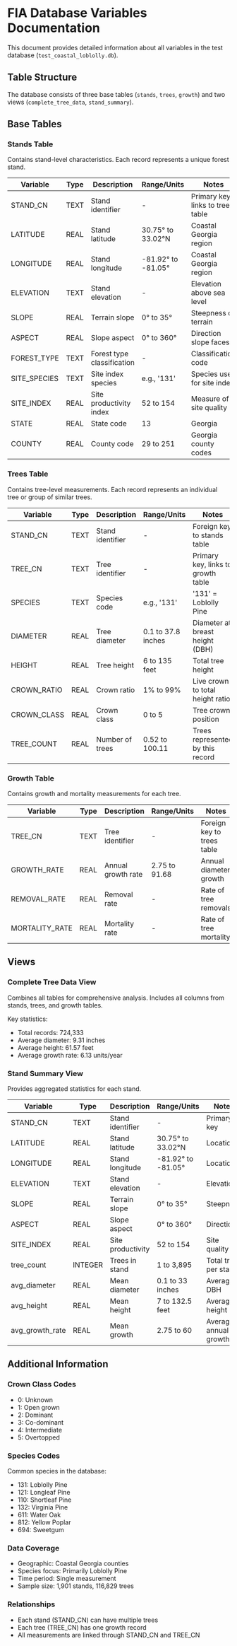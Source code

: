 # FIA Database Variables Documentation

This document provides detailed information about all variables in the test database (`test_coastal_loblolly.db`).

## Table Structure

The database consists of three base tables (`stands`, `trees`, `growth`) and two views (`complete_tree_data`, `stand_summary`).

## Base Tables

### Stands Table

Contains stand-level characteristics. Each record represents a unique forest stand.

| Variable | Type | Description | Range/Units | Notes |
|----------|------|-------------|-------------|--------|
| STAND_CN | TEXT | Stand identifier | - | Primary key, links to trees table |
| LATITUDE | REAL | Stand latitude | 30.75° to 33.02°N | Coastal Georgia region |
| LONGITUDE | REAL | Stand longitude | -81.92° to -81.05° | Coastal Georgia region |
| ELEVATION | TEXT | Stand elevation | - | Elevation above sea level |
| SLOPE | REAL | Terrain slope | 0° to 35° | Steepness of terrain |
| ASPECT | REAL | Slope aspect | 0° to 360° | Direction slope faces |
| FOREST_TYPE | TEXT | Forest type classification | - | Classification code |
| SITE_SPECIES | TEXT | Site index species | e.g., '131' | Species used for site index |
| SITE_INDEX | REAL | Site productivity index | 52 to 154 | Measure of site quality |
| STATE | REAL | State code | 13 | Georgia |
| COUNTY | REAL | County code | 29 to 251 | Georgia county codes |

### Trees Table

Contains tree-level measurements. Each record represents an individual tree or group of similar trees.

| Variable | Type | Description | Range/Units | Notes |
|----------|------|-------------|-------------|--------|
| STAND_CN | TEXT | Stand identifier | - | Foreign key to stands table |
| TREE_CN | TEXT | Tree identifier | - | Primary key, links to growth table |
| SPECIES | TEXT | Species code | e.g., '131' | '131' = Loblolly Pine |
| DIAMETER | REAL | Tree diameter | 0.1 to 37.8 inches | Diameter at breast height (DBH) |
| HEIGHT | REAL | Tree height | 6 to 135 feet | Total tree height |
| CROWN_RATIO | REAL | Crown ratio | 1% to 99% | Live crown to total height ratio |
| CROWN_CLASS | REAL | Crown class | 0 to 5 | Tree crown position |
| TREE_COUNT | REAL | Number of trees | 0.52 to 100.11 | Trees represented by this record |

### Growth Table

Contains growth and mortality measurements for each tree.

| Variable | Type | Description | Range/Units | Notes |
|----------|------|-------------|-------------|--------|
| TREE_CN | TEXT | Tree identifier | - | Foreign key to trees table |
| GROWTH_RATE | REAL | Annual growth rate | 2.75 to 91.68 | Annual diameter growth |
| REMOVAL_RATE | REAL | Removal rate | - | Rate of tree removals |
| MORTALITY_RATE | REAL | Mortality rate | - | Rate of tree mortality |

## Views

### Complete Tree Data View

Combines all tables for comprehensive analysis. Includes all columns from stands, trees, and growth tables.

Key statistics:
- Total records: 724,333
- Average diameter: 9.31 inches
- Average height: 61.57 feet
- Average growth rate: 6.13 units/year

### Stand Summary View

Provides aggregated statistics for each stand.

| Variable | Type | Description | Range/Units | Notes |
|----------|------|-------------|-------------|--------|
| STAND_CN | TEXT | Stand identifier | - | Primary key |
| LATITUDE | REAL | Stand latitude | 30.75° to 33.02°N | Location |
| LONGITUDE | REAL | Stand longitude | -81.92° to -81.05° | Location |
| ELEVATION | TEXT | Stand elevation | - | Elevation |
| SLOPE | REAL | Terrain slope | 0° to 35° | Steepness |
| ASPECT | REAL | Slope aspect | 0° to 360° | Direction |
| SITE_INDEX | REAL | Site productivity | 52 to 154 | Site quality |
| tree_count | INTEGER | Trees in stand | 1 to 3,895 | Total trees per stand |
| avg_diameter | REAL | Mean diameter | 0.1 to 33 inches | Average DBH |
| avg_height | REAL | Mean height | 7 to 132.5 feet | Average height |
| avg_growth_rate | REAL | Mean growth | 2.75 to 60 | Average annual growth |

## Additional Information

### Crown Class Codes
- 0: Unknown
- 1: Open grown
- 2: Dominant
- 3: Co-dominant
- 4: Intermediate
- 5: Overtopped

### Species Codes
Common species in the database:
- 131: Loblolly Pine
- 121: Longleaf Pine
- 110: Shortleaf Pine
- 132: Virginia Pine
- 611: Water Oak
- 812: Yellow Poplar
- 694: Sweetgum

### Data Coverage
- Geographic: Coastal Georgia counties
- Species focus: Primarily Loblolly Pine
- Time period: Single measurement
- Sample size: 1,901 stands, 116,829 trees

### Relationships
- Each stand (STAND_CN) can have multiple trees
- Each tree (TREE_CN) has one growth record
- All measurements are linked through STAND_CN and TREE_CN 
